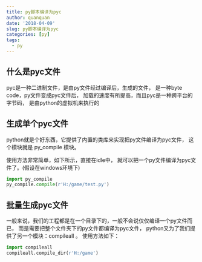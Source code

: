 ```yaml
---
title: py脚本编译为pyc
author: quanquan
date: '2018-04-09'
slug: py脚本编译为pyc
categories: [py]
tags:
  - py
---
```



## 什么是pyc文件
pyc是一种二进制文件，是由py文件经过编译后，生成的文件，
是一种byte code，py文件变成pyc文件后，
加载的速度有所提高，而且pyc是一种跨平台的字节码，
是由python的虚拟机来执行的

## 生成单个pyc文件

python就是个好东西，它提供了内置的类库来实现把py文件编译为pyc文件，
这个模块就是 py_compile 模块。

使用方法非常简单，如下所示，直接在idle中，
就可以把一个py文件编译为pyc文件了。(假设在windows环境下)

```py
import py_compile
py_compile.compile(r'H:/game/test.py')
```


## 批量生成pyc文件
一般来说，我们的工程都是在一个目录下的，一般不会说仅仅编译一个py文件而已，
而是需要把整个文件夹下的py文件都编译为pyc文件，
python又为了我们提供了另一个模块：compileall 。
使用方法如下：

```py
import compileall
compileall.compile_dir(r'H:/game')
```
